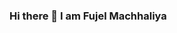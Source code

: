 ### Hi there 👋 I am Fujel Machhaliya

<!--
**Fujelhrx/Fujelhrx** is a ✨ _special_ ✨ repository because its `README.md` (this file) appears on your GitHub profile.

Here are some ideas to get you started:

- 🔭 I’m currently working on ...
- 🌱 I’m currently learning Web Development
- 👯 I’m looking to collaborate on ...
- 🤔 I’m looking for help with ...
- 💬 Ask me about ...
- 📫 How to reach me: machhaliyafujel@gmail.com
- 😄 Pronouns: ...
- ⚡ Fun fact: ...
-->
